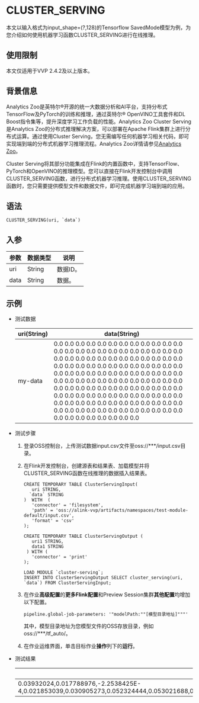 # CLUSTER\_SERVING

本文以输入格式为input\_shape=\(?,128\)的Tensorflow SavedMode模型为例，为您介绍如何使用机器学习函数CLUSTER\_SERVING进行在线推理。

## 使用限制

本文仅适用于VVP 2.4.2及以上版本。

## 背景信息

Analytics Zoo是英特尔®开源的统一大数据分析和AI平台，支持分布式TensorFlow及PyTorch的训练和推理，通过英特尔® OpenVINO工具套件和DL Boost指令集等，提升深度学习工作负载的性能。Analytics Zoo Cluster Serving是Analytics Zoo的分布式推理解决方案，可以部署在Apache Flink集群上进行分布式运算。通过使用Cluster Serving，您无需编写任何机器学习相关代码，即可实现端到端的分布式机器学习推理流程。Analytics Zoo详情请参见[Analytics Zoo](https://analytics-zoo.github.io/master/#ClusterServingGuide/ProgrammingGuide/)。

Cluster Serving将其部分功能集成在Flink的内置函数中，支持TensorFlow、PyTorch和OpenVINO的推理模型。您可以直接在Flink开发控制台中调用CLUSTER\_SERVING函数，进行分布式机器学习推理。使用CLUSTER\_SERVING函数时，您只需要提供模型文件和数据文件，即可完成机器学习端到端的应用。

## 语法

```
CLUSTER_SERVING(uri, `data`)
```

## 入参

|参数|数据类型|说明|
|--|----|--|
|uri|String|数据ID。|
|data|String|数据。|

## 示例

-   测试数据

    |uri\(String\)|data\(String\)|
    |-------------|--------------|
    |my-data|0.0 0.0 0.0 0.0 0.0 0.0 0.0 0.0 0.0 0.0 0.0 0.0 0.0 0.0 0.0 0.0 0.0 0.0 0.0 0.0 0.0 0.0 0.0 0.0 0.0 0.0 0.0 0.0 0.0 0.0 0.0 0.0 0.0 0.0 0.0 0.0 0.0 0.0 0.0 0.0 0.0 0.0 0.0 0.0 0.0 0.0 0.0 0.0 0.0 0.0 0.0 0.0 0.0 0.0 0.0 0.0 0.0 0.0 0.0 0.0 0.0 0.0 0.0 0.0 0.0 0.0 0.0 0.0 0.0 0.0 0.0 0.0 0.0 0.0 0.0 0.0 0.0 0.0 0.0 0.0 0.0 0.0 0.0 0.0 0.0 0.0 0.0 0.0 0.0 0.0 0.0 0.0 0.0 0.0 0.0 0.0 0.0 0.0 0.0 0.0 0.0 0.0 0.0 0.0 0.0 0.0 0.0 0.0 0.0 0.0 0.0 0.0 0.0 0.0 0.0 0.0 0.0 0.0 0.0 0.0 0.0 0.0 0.0 0.0 0.0 0.0 0.0 0.0|

-   测试步骤
    1.  登录OSS控制台，上传测试数据input.csv文件至oss://\*\*\*/input.csv目录。
    2.  在Flink开发控制台，创建源表和结果表、加载模型并将CLUSTER\_SERVING函数在线推理的数据插入结果表。

        ```
        CREATE TEMPORARY TABLE ClusterServingInput(
           uri STRING,
          `data` STRING
        )  WITH  (
           'connector' = 'filesystem',
           'path' = 'oss://alink-vvp/artifacts/namespaces/test-module-default/input.csv',
           'format' = 'csv'
        );
        
        CREATE TEMPORARY TABLE ClusterServingOutput (
           uri1 STRING,  
           data1 STRING
         ) WITH (
           'connector' = 'print'
        );
        
        LOAD MODULE `cluster-serving`;
        INSERT INTO ClusterServingOutput SELECT cluster_serving(uri, `data`) FROM ClusterServingInput;
        ```

    3.  在作业**高级配置**的**更多Flink配置**和Preview Session集群**其他配置**均增加以下配置。

        ```
        pipeline.global-job-parameters: '"modelPath:""[模型目录地址]"""'
        ```

        其中，模型目录地址为您模型文件的OSS存放目录，例如oss://\*\*\*/tf\_auto/。

    4.  在作业运维界面，单击目标作业**操作**列下的**运行**。
-   测试结果

    |uri1|data1|
    |----|-----|
    |0.03932024,0.017788976,-2.2538425E-4,0.021853039,0.030905273,0.052324444,0.053021688,0.08776946,0.0625467,0.12149326,0.048770625,0.04533424,0.09271586,0.023119276,0.0037812046,0.052707616,0.029312208,0.023519568,0.07501668,0.037939064,0.06363185,0.04994791,0.08504477,0.06940596,0.052632406,0.028651983,0.02205597,0.05861686,0.040175162,0.04682718,0.05283319,0.01967535,0.111778766,0.03182444,0.04509241,0.09942829,0.009491239,0.038903005,0.11488753,0.019503327,0.0346709,0.060727723,0.03718308,0.1295206,0.04292037,0.13272661,0.009957914,0.050370887,0.03016096,0.067269124,0.09981682,0.08606887,0.085193545,0.041775055,0.02956512,0.027142545,0.09836763,0.029330501,0.040107135,0.0753366,0.068517864,0.020111244,0.086271614,0.04449262,0.107297346,0.07932708,0.036529146,0.014892701,0.08245985,0.04272034,0.076421194,0.035283472,0.028554386,0.019374546,0.048012834,0.011391987,0.028220229,0.054405782,0.037807927,0.085761145,0.07974813,0.04150249,-0.017132144,0.08219319,0.019887058,0.034193676,0.06221051,0.07516215,0.0598385,0.09159884,0.038117558,0.05329266,0.021038251,0.072046585,0.05561088,0.017538168,0.025691401,0.08580602,0.02225845,0.117060736,0.060743354,0.11840888,0.065381594,0.08059649,0.045638822,0.06399781,0.011646094,0.043574452,0.123603456,0.045708194,0.05672055,0.08402837,0.118181005,0.09657015,0.08259893,0.0010145458,0.031954847,0.07388758,0.035380267,0.070080444,0.06764534,0.058731187,0.022044828,0.094359346,0.05559277,0.032255664,0.07360537,0.11992536|128|


